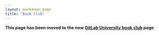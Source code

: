 ```yaml
---
layout: markdown_page
title: "Book Club"
---
```


**This page has been moved to the new [GitLab University book club](https://university.gitlab.com/bookclub/) page**
